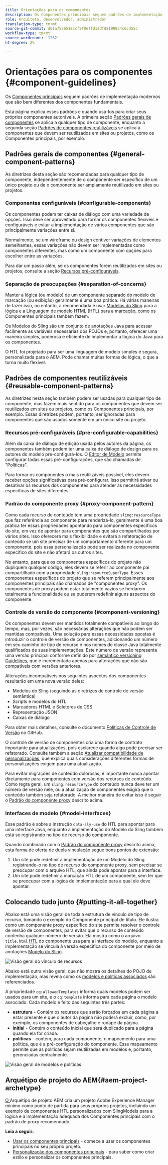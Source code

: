 ```yaml
---
title: Orientações para os componentes
description: Os Componentes principais seguem padrões de implementação modernos que são bem diferentes dos componentes básicos.
role: Arquiteto, desenvolvedor, administrador
translation-type: tm+mt
source-git-commit: d01a7576518ccf9f0effd12dfd8198854c6cd55c
workflow-type: tm+mt
source-wordcount: '1262'
ht-degree: 2%

---
```



# Orientações para os componentes {#component-guidelines}

Os [Componentes principais](overview.md) seguem padrões de implementação modernos que são bem diferentes dos componentes fundamentais.

Esta página explica esses padrões e quando usá-los para criar seus próprios componentes autoráveis. A primeira seção [Padrões gerais de componentes](#general-component-patterns) se aplica a qualquer tipo de componente, enquanto a segunda seção [Padrões de componentes reutilizáveis](#reusable-component-patterns) se aplica a componentes que devem ser reutilizados em sites ou projetos, como os Componentes principais, por exemplo.

## Padrões gerais de componentes {#general-component-patterns}

As diretrizes desta seção são recomendadas para qualquer tipo de componente, independentemente de o componente ser específico de um único projeto ou de o componente ser amplamente reutilizado em sites ou projetos.

### Componentes configuráveis {#configurable-components}

Os componentes podem ter caixas de diálogo com uma variedade de opções. Isso deve ser aproveitado para tornar os componentes flexíveis e configuráveis e evitar a implementação de vários componentes que são principalmente variações entre si.

Normalmente, se um wireframe ou design contiver variações de elementos semelhantes, essas variações não devem ser implementadas como componentes diferentes, mas como um componente com opções para escolher entre as variações.

Para dar um passo além, se os componentes forem reutilizados em sites ou projetos, consulte a seção [Recursos pré-configuráveis](#pre-configurable-capabilities).

### Separação de preocupações {#separation-of-concerns}

Manter a lógica (ou modelo) de um componente separado do modelo de marcação (ou exibição) geralmente é uma boa prática. Há várias maneiras de fazer isso, no entanto, a recomendada é usar [Modelos do Sling](https://sling.apache.org/documentation/bundles/models.html) para a lógica e a [Linguagem de modelo HTML](https://docs.adobe.com/content/help/pt-BR/experience-manager-htl/using/overview.html) (HTL) para a marcação, como os Componentes principais também fazem.

Os Modelos do Sling são um conjunto de anotações Java para acessar facilmente as variáveis necessárias dos POJOs e, portanto, oferecer uma maneira simples, poderosa e eficiente de implementar a lógica do Java para os componentes.

O HTL foi projetado para ser uma linguagem de modelo simples e segura, personalizada para o AEM. Pode chamar muitas formas de lógica, o que a torna muito flexível.

## Padrões de componentes reutilizáveis {#reusable-component-patterns}

As diretrizes nesta seção também podem ser usadas para qualquer tipo de componente, mas fazem mais sentido para os componentes que devem ser reutilizados em sites ou projetos, como os Componentes principais, por exemplo. Essas diretrizes podem, portanto, ser ignoradas para componentes que são usados somente em um único site ou projeto.

### Recursos pré-configuráveis {#pre-configurable-capabilities}

Além da caixa de diálogo de edição usada pelos autores da página, os componentes também podem ter uma caixa de diálogo de design para os autores do modelo pré-configurá-los. O [Editor de Modelo](https://docs.adobe.com/content/help/en/experience-manager-cloud-service/sites/authoring/features/templates.html) permite configurar todas essas pré-configurações, que são chamadas de &quot;Políticas&quot;.

Para tornar os componentes o mais reutilizáveis possível, eles devem receber opções significativas para pré-configurar. Isso permitirá ativar ou desativar os recursos dos componentes para atender às necessidades específicas de sites diferentes.

### Padrão do componente proxy {#proxy-component-pattern}

Como cada recurso de conteúdo tem uma propriedade `sling:resourceType` que faz referência ao componente para renderizá-lo, geralmente é uma boa prática ter essas propriedades apontando para componentes específicos do site, em vez de apontar para componentes que são compartilhados por vários sites. Isso oferecerá mais flexibilidade e evitará a refatoração de conteúdo se um site precisar de um comportamento diferente para um componente, pois essa personalização pode ser realizada no componente específico do site e não afetará os outros sites.

No entanto, para que os componentes específicos do projeto não dupliquem qualquer código, eles devem se referir ao componente pai compartilhado com a propriedade `sling:resourceSuperType`. Esses componentes específicos do projeto que se referem principalmente aos componentes principais são chamados de &quot;componentes proxy&quot;. Os componentes de proxy podem estar totalmente vazios se herdarem totalmente a funcionalidade ou se puderem redefinir alguns aspectos do componente.

### Controle de versão do componente {#component-versioning}

Os componentes devem ser mantidos totalmente compatíveis ao longo do tempo, mas, por vezes, são necessárias alterações que não podem ser mantidas compatíveis. Uma solução para essas necessidades opostas é introduzir o controle de versão de componentes, adicionando um número em seu caminho de tipo de recurso e nos nomes de classe Java totalmente qualificados de suas implementações. Este número de versão representa uma versão principal conforme definido por [semântico versioning Guidelines](https://semver.org/), que é incrementada apenas para alterações que não são compatíveis com versões anteriores.

Alterações incompatíveis nos seguintes aspectos dos componentes resultarão em uma nova versão deles:

* Modelos do Sling (seguindo as diretrizes de controle de versão semântica)
* Scripts e modelos do HTL
* Marcadores HTML e Seletores de CSS
* Representação JSON
* Caixas de diálogo

Para obter mais detalhes, consulte o documento [Políticas de Controle de Versão](https://github.com/adobe/aem-core-wcm-components/wiki/Versioning-Policies) no GitHub.

O controle de versão de componentes cria uma forma de contrato importante para atualizações, pois esclarece quando algo pode precisar ser refatorado. Consulte também a seção [Atualizar compatibilidade de personalizações](customizing.md#upgrade-compatibility-of-customizations), que explica quais considerações diferentes formas de personalizações exigem para uma atualização.

Para evitar migrações de conteúdo dolorosas, é importante nunca apontar diretamente para componentes com versão dos recursos de conteúdo. Como regra geral, um `sling:resourceType` do conteúdo nunca deve ter um número de versão nele, ou a atualização de componentes exigirá que o conteúdo também seja refatorado. A melhor maneira de evitar isso é seguir o [Padrão do componente proxy](#proxy-component-pattern) descrito acima.

### Interfaces de modelo {#model-interfaces}

Esse padrão é sobre a instrução `data-sly-use` do HTL para apontar para uma interface Java, enquanto a implementação do Modelo do Sling também está se registrando no tipo de recurso do componente.

Quando combinado com o [Padrão do componente proxy](#proxy-component-pattern) descrito acima, esta forma de oferta de dupla vinculação segue bons pontos de extensão:

1. Um site pode redefinir a implementação de um Modelo do Sling registrando-o no tipo de recurso do componente proxy, sem precisar se preocupar com o arquivo HTL, que ainda pode apontar para a interface.
1. Um site pode redefinir a marcação HTL de um componente, sem ter que se preocupar com a lógica de implementação para a qual ele deve apontar.

## Colocando tudo junto {#putting-it-all-together}

Abaixo está uma visão geral de toda a estrutura de vínculo de tipo de recurso, tomando o exemplo do Componente principal de título. Ele ilustra como um componente proxy específico do site permite resolver o controle de versão de componentes, para evitar que o recurso de conteúdo contenha qualquer número de versão. Ela mostra como o arquivo `title.html` [HTL](https://docs.adobe.com/content/help/en/experience-manager-htl/using/overview.html) do componente usa para a interface do modelo, enquanto a implementação se vincula à versão específica do componente por meio de anotações [Modelo do Sling](https://sling.apache.org/documentation/bundles/models.html).

![Visão geral do vínculo de recursos](/help/assets/chlimage_1-32.png)

Abaixo está outra visão geral, que não mostra os detalhes do POJO de implementação, mas revela como os [modelos e políticas associados](https://docs.adobe.com/content/help/en/experience-manager-cloud-service/implementing/components-templates/templates.html) são referenciados.

A propriedade `cq:allowedTemplates` informa quais modelos podem ser usados para um site, e o `cq:template` informa para cada página o modelo associado. Cada modelo é feito das seguintes três partes:

* **estrutura**  - Contém os recursos que serão forçados em cada página a estar presente e que o autor da página não poderá excluir, como, por exemplo, os componentes de cabeçalho e rodapé da página.
* **initial**  - Contém o conteúdo inicial que será duplicado para a página quando ela for criada.
* **políticas**  - contém, para cada componente, o mapeamento para uma política, que é a pré-configuração do componente. Esse mapeamento permite que as políticas sejam reutilizadas em modelos e, portanto, gerenciadas centralmente.

![Visão geral de modelos e políticas](/help/assets/screen_shot_2018-12-07at093102.png)

## Arquétipo de projeto do AEM{#aem-project-archetype}

[O ](/help/developing/archetype/overview.md) Arquétipo de projeto AEM cria um projeto Adobe Experience Manager mínimo como ponto de partida para seus próprios projetos, incluindo um exemplo de componentes HTL personalizados com SlingModels para a lógica e a implementação adequada dos Componentes principais com o padrão de proxy recomendado.

**Leia a seguir:**

* [Usar os componentes principais](/help/get-started/using.md)  - comece a usar os componentes principais no seu próprio projeto.
* [Personalização dos componentes principais](customizing.md)  - para saber como criar estilo e personalizar os componentes principais.
